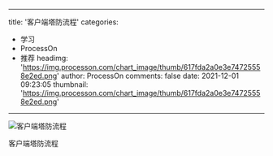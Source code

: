 
---
title: '客户端塔防流程'
categories: 
 - 学习
 - ProcessOn
 - 推荐
headimg: 'https://img.processon.com/chart_image/thumb/617fda2a0e3e74725558e2ed.png'
author: ProcessOn
comments: false
date: 2021-12-01 09:23:05
thumbnail: 'https://img.processon.com/chart_image/thumb/617fda2a0e3e74725558e2ed.png'
---

<div>   
<img class="thumb" alt="客户端塔防流程" src="https://img.processon.com/chart_image/thumb/617fda2a0e3e74725558e2ed.png" referrerpolicy="no-referrer">
<p>客户端塔防流程</p>  
</div>
            